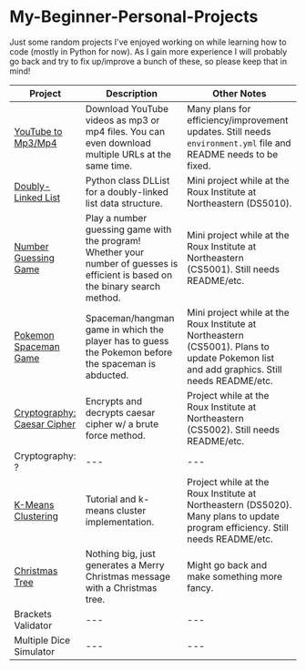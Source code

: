 # My-Beginner-Personal-Projects
Just some random projects I've enjoyed working on while learning how to code (mostly in Python for now). As I gain more experience I will probably go back and try to fix up/improve a bunch of these, so please keep that in mind!

| Project | Description | Other Notes |
| --- | --- | --- |
| [YouTube to Mp3/Mp4](https://github.com/charVANder/My-Beginner-Personal-Projects/tree/main/Projects/YouTube%20to%20MP3-MP4) | Download YouTube videos as mp3 or mp4 files. You can even download multiple URLs at the same time. | Many plans for efficiency/improvement updates. Still needs `environment.yml` file and README needs to be fixed. |
| [Doubly-Linked List](https://github.com/charVANder/My-Beginner-Personal-Projects/tree/main/Projects/Doubly%20Linked%20List) | Python class DLList for a doubly-linked list data structure. | Mini project while at the Roux Institute at Northeastern (DS5010). |
| [Number Guessing Game](https://github.com/charVANder/My-Beginner-Personal-Projects/tree/main/Projects/Number%20Guessing%20Game) | Play a number guessing game with the program! Whether your number of guesses is efficient is based on the binary search method. | Mini project while at the Roux Institute at Northeastern (CS5001). Still needs README/etc. |
| [Pokemon Spaceman Game](https://github.com/charVANder/My-Beginner-Personal-Projects/tree/main/Projects/Pokemon%20Spaceman%20Game) | Spaceman/hangman game in which the player has to guess the Pokemon before the spaceman is abducted. | Mini project while at the Roux Institute at Northeastern (CS5001). Plans to update Pokemon list and add graphics. Still needs README/etc. |
| [Cryptography: Caesar Cipher](https://github.com/charVANder/My-Beginner-Personal-Projects/tree/main/Projects/Caesar%20Cipher) | Encrypts and decrypts caesar cipher w/ a brute force method. | Project while at the Roux Institute at Northeastern (CS5002). Still needs README/etc. |
| Cryptography: ? | --- | --- |
| [K-Means Clustering](https://github.com/charVANder/My-Beginner-Personal-Projects/tree/main/Projects/K-Means%20Clustering) | Tutorial and k-means cluster implementation. | Project while at the Roux Institute at Northeastern (DS5020). Many plans to update program efficiency. Still needs README/etc. |
| [Christmas Tree](https://github.com/charVANder/My-Beginner-Personal-Projects/tree/main/Projects/Christmas%20Tree) | Nothing big, just generates a Merry Christmas message with a Christmas tree. | Might go back and make something more fancy. |
| Brackets Validator | --- | --- |
| Multiple Dice Simulator | --- | --- |